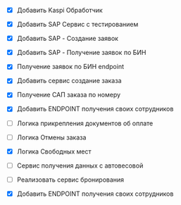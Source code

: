 - [X] Добавить Kaspi Обработчик
- [X] Добавить SAP Сервис с тестированием
- [X] Добавить SAP - Создание заявок
- [X] Добавить SAP - Получение заявок по БИН
- [X] Получение заявок по БИН endpoint
- [X] Добавить сервис создание заказа
- [X] Получение САП заказа по номеру
- [X] Добавить ENDPOINT получения своих сотрудников
- [ ] Логика прикрепления документов об оплате
- [ ] Логика Отмены заказа
- [X] Логика Свободных мест
- [ ] Сервис получения данных с автовесовой
- [ ] Реализовать сервис бронирования
- [X] Добавить ENDPOINT получения своих сотрудников

